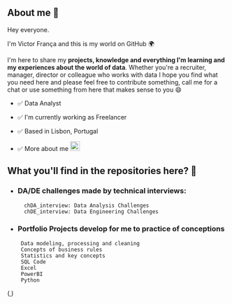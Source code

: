 ## About me 💬 

Hey everyone. 

I'm Victor França and this is my world on GitHub 🌍 

I'm here to share my **projects, knowledge and everything I'm learning and my experiences about the world of data**. Whether you're a recruiter, manager, 
director or colleague who works with data I hope you find what you need here and please feel free to contribute something, call me for a chat or use 
something from here that makes sense to you 😄

- ✅ Data Analyst
 
- ✅ I'm currently working as Freelancer
  
- ✅ Based in Lisbon, Portugal
  
- ✅ More about me [<img width="22" height="22" src="https://img.icons8.com/fluency/48/linkedin.png" alt="linkedin"/>](https://www.linkedin.com/in/victorfrancati/)

## What you'll find in the repositories here? 💬

-   ### DA/DE challenges made by technical interviews: 
          chDA_interview: Data Analysis Challenges 
          chDE_interview: Data Engineering Challenges

-   ### Portfolio Projects develop for me to practice of conceptions
         Data modeling, processing and cleaning
         Concepts of business rules
         Statistics and key concepts
         SQL Code
         Excel
         PowerBI        
         Python

  (<a  href="https://icons8.com/icon/xuvGCOXi8Wyg/linkedin"> </a> <a href="https://icons8.com"> </a>)





 

